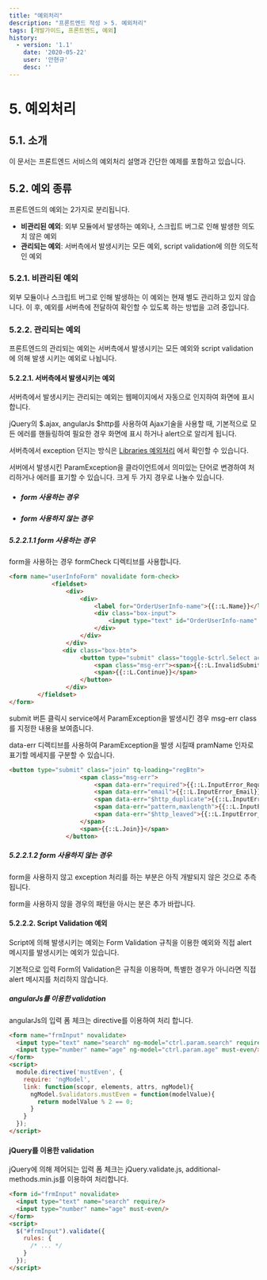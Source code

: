 ```yaml
---
title: "예외처리"
description: "프론트엔드 작성 > 5. 예외처리"
tags: [개발가이드, 프론트엔드, 예외]
history:
  - version: '1.1'
    date: '2020-05-22'
    user: '안현규'
    desc: ''
---
```

# 5. 예외처리

## 5.1. 소개
이 문서는 프론트엔드 서비스의 예외처리 설명과 간단한 예제를 포함하고 있습니다.

## 5.2. 예외 종류
프론트엔드의 예외는 2가지로 분리됩니다.
- **비관리된 예외**: 외부 모듈에서 발생하는 예외나, 스크립트 버그로 인해 발생한 의도치 않은 예외
- **관리되는 예외**: 서버측에서 발생시키는 모든 예외, script validation에 의한 의도적인 예외

### 5.2.1. 비관리된 예외
외부 모듈이나 스크립트 버그로 인해 발생하는 이 예외는 현재 별도 관리하고 있지 않습니다.
이 후, 예외를 서버측에 전달하여 확인할 수 있도록 하는 방법을 고려 중입니다.

### 5.2.2. 관리되는 예외
프론트엔드의 관리되는 예외는 서버측에서 발생시키는 모든 예외와 script validation에 의해 발생 시키는 예외로 나뉩니다.

#### 5.2.2.1. 서버측에서 발생시키는 예외
서버측에서 발생시키는 관리되는 예외는 웹페이지에서 자동으로 인지하여 화면에 표시 합니다.

jQuery의 $.ajax, angularJs $http를 사용하여 Ajax기술을 사용할 때, 기본적으로 모든 에러를 핸들링하여 필요한 경우 화면에 표시 하거나 alert으로 알리게 됩니다.

서버측에서 exception 던지는 방식은 [Libraries 예외처리](pages/devguide/libraries/exceptions.html) 에서 확인할 수 있습니다.

서버에서 발생시킨 ParamException을 클라이언트에서 의미있는 단어로 변경하여 처리하거나 에러를 표기할 수 있습니다. 크게 두 가지 경우로 나눌수 있습니다.

* #####  form 사용하는 경우

* ##### form 사용하지 않는 경우

##### 5.2.2.1.1 form 사용하는 경우

form을 사용하는 경우 formCheck 디렉티브를 사용합니다. 

~~~ html
<form name="userInfoForm" novalidate form-check>
            <fieldset>
                <div>
                    <div>
                        <label for="OrderUserInfo-name">{{::L.Name}}</label>
                        <div class="box-input">
                            <input type="text" id="OrderUserInfo-name" name="name" placeholder="{{::L.PlaceHolder_Name}}" ng-model="$ctrl.sel.name" required>
                        </div>
                    </div>
                </div>
               <div class="box-btn">
                    <button type="submit" class="toggle-$ctrl.Select action" ng-click="evt.onUpdate()">
                        <span class="msg-err"><span>{{::L.InvalidSubmit}}</span></span>
                        <span>{{::L.Continue}}</span>   
                    </button>
                </div> 
	    </fieldset>
</form>
~~~

submit 버튼 클릭시 service에서 ParamException을 발생시킨 경우 msg-err class를 지정한 내용을 보여줍니다.

data-err 디렉티브를 사용하여 ParamException을 발생 시킬때  pramName 인자로 표기할 메세지를 구분할 수 있습니다.

~~~ html
<button type="submit" class="join" tq-loading="regBtn">
                    <span class="msg-err">
                        <span data-err="required">{{::L.InputError_Required}}</span>
                        <span data-err="email">{{::L.InputError_Email}}</span>
                        <span data-err="$http_duplicate">{{::L.InputError_Duplicate}}</span>
                        <span data-err="pattern,maxlength">{{::L.InputError_Password}}</span>
                        <span data-err="$http_leaved">{{::L.InputError_Leaved}}</span>
                    </span>
                    <span>{{::L.Join}}</span>
                </button>
~~~

##### 5.2.2.1.2 form 사용하지 않는 경우

form을 사용하지 않고 exception 처리를 하는 부분은 아직 개발되지 않은 것으로 추측 됩니다.

form을 사용하지 않을 경우의 패턴을 아시는 분은 추가 바랍니다.

#### 5.2.2.2. Script Validation 예외
Script에 의해 발생시키는 예외는 Form Validation 규칙을 이용한 예외와 직접 alert 메시지를 발생시키는 예외가 있습니다.

기본적으로 입력 Form의 Validation은 규칙을 이용하며, 특별한 경우가 아니라면 직접 alert 메시지를 처리하지 않습니다.

##### angularJs를 이용한 validation
angularJs의 입력 폼 체크는 directive를 이용하여 처리 합니다.
```html
<form name="frmInput" novalidate>
  <input type="text" name="search" ng-model="ctrl.param.search" require/> <!-- require directive에 의한 validation -->
  <input type="number" name="age" ng-model="ctrl.param.age" must-even/> <!-- custom validation 사용 -->
</form>
<script>
  module.directive('mustEven', {
    require: 'ngModel',
    link: function(scopr, elements, attrs, ngModel){
      ngModel.$validators.mustEven = function(modelValue){
        return modelValue % 2 == 0;
      }
    }
  });
</script>
```

#### jQuery를 이용한 validation
jQuery에 의해 제어되는 입력 폼 체크는 jQuery.validate.js, additional-methods.min.js를 이용하여 처리합니다.
```html
<form id="frmInput" novalidate>
  <input type="text" name="search" require/>
  <input type="number" name="age" must-even/>
</form>
<script>
  $("#frmInput").validate({
    rules: {
      /* ... */
    }
  });
</script>
```